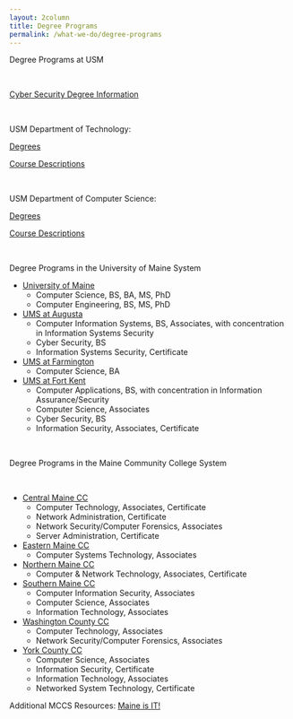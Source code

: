```yaml
---
layout: 2column
title: Degree Programs
permalink: /what-we-do/degree-programs
---
```

Degree Programs at USM

&nbsp;

<a href="http://usm.maine.edu/sites/default/files/tech/Cyber-Security-Degree-Information.pdf">Cyber Security Degree Information</a>

&nbsp;

USM Department of Technology:

<a href="http://usm.maine.edu/tech/degrees">Degrees</a>

<a href="http://usm.maine.edu/tech/course-descriptions">Course Descriptions</a>

&nbsp;

USM Department of Computer Science:

<a href="http://usm.maine.edu/cos/degrees">Degrees</a>

<a href="http://usm.maine.edu/cos/course-descriptions">Course Descriptions</a>

&nbsp;

Degree Programs in the University of Maine System
<ul>
	<li><a href="https://go.umaine.edu/academics/majors-and-programs/">University of Maine</a>
<ul>
	<li>Computer Science, BS, BA, MS, PhD</li>
	<li>Computer Engineering, BS, MS, PhD</li>
</ul>
</li>
	<li><a href="http://www.uma.edu/academics/programs/">UMS at Augusta</a>
<ul>
	<li>Computer Information Systems, BS, Associates, with concentration in Information Systems Security</li>
	<li>Cyber Security, BS</li>
	<li>Information Systems Security, Certificate</li>
</ul>
</li>
	<li><a href="http://www.umf.maine.edu/majors-academics/">UMS at Farmington</a>
<ul>
	<li>Computer Science, BA</li>
</ul>
</li>
	<li><a href="http://www.umfk.edu/academics/programs/">UMS at Fort Kent</a>
<ul>
	<li>Computer Applications, BS, with concentration in Information Assurance/Security</li>
	<li>Computer Science, Associates</li>
	<li>Cyber Security, BS</li>
	<li>Information Security, Associates, Certificate</li>
</ul>
</li>
</ul>
&nbsp;

Degree Programs in the Maine Community College System

&nbsp;
<ul>
	<li><a href="http://www.cmcc.edu/AcademicsRegistration/PROGRAMSOFSTUDY.aspx">Central Maine CC</a>
<ul>
	<li>Computer Technology, Associates, Certificate</li>
	<li>Network Administration, Certificate</li>
	<li>Network Security/Computer Forensics, Associates</li>
	<li>Server Administration, Certificate</li>
</ul>
</li>
	<li><a href="http://www.emcc.edu/academics/programs-of-study/">Eastern Maine CC</a>
<ul>
	<li>Computer Systems Technology, Associates</li>
</ul>
</li>
	<li><a href="http://www.nmcc.edu/academics/programs/academic-programs/">Northern Maine CC</a>
<ul>
	<li>Computer &amp; Network Technology, Associates, Certificate</li>
</ul>
</li>
	<li><a href="http://www.smccme.edu/academics-a-registration/departments-a-programs/academic-departments.html">Southern Maine CC</a>
<ul>
	<li>Computer Information Security, Associates</li>
	<li>Computer Science, Associates</li>
	<li>Information Technology, Associates</li>
</ul>
</li>
	<li><a href="http://www.wccc.me.edu/academics/programs/programs-study/">Washington County CC</a>
<ul>
	<li>Computer Technology, Associates</li>
	<li>Network Security/Computer Forensics, Associates</li>
</ul>
</li>
	<li><a href="http://www.yccc.edu/academics/degree-programs/">York County CC</a>
<ul>
	<li>Computer Science, Associates</li>
	<li>Information Security, Certificate</li>
	<li>Information Technology, Associates</li>
	<li>Networked System Technology, Certificate</li>
</ul>
</li>
</ul>
Additional MCCS Resources: <a href="http://www.mccs.me.edu/our-programs/maine-is-it/">Maine is IT!</a>
